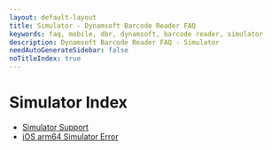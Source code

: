 ```yaml
---
layout: default-layout
title: Simulator - Dynamsoft Barcode Reader FAQ
keywords: faq, mobile, dbr, dynamsoft, barcode reader, simulator
description: Dynamsoft Barcode Reader FAQ - Simulator
needAutoGenerateSidebar: false
noTitleIndex: true
---
```


# Simulator Index

- [Simulator Support](simulator-support.html)
- [iOS arm64 Simulator Error](arm64-simulator-error.html)
